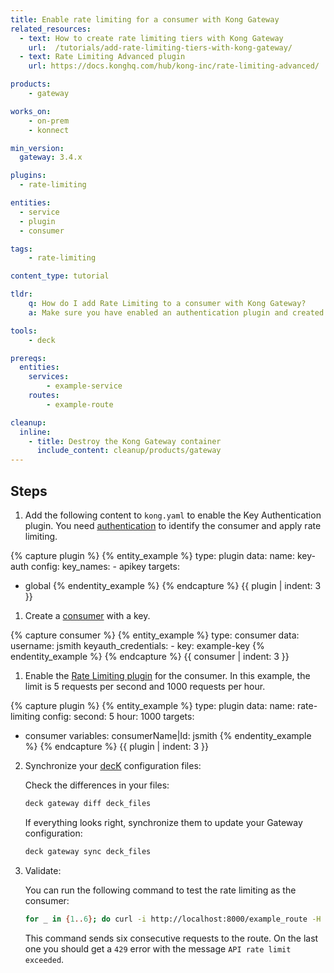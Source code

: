 ```yaml
---
title: Enable rate limiting for a consumer with Kong Gateway
related_resources:
  - text: How to create rate limiting tiers with Kong Gateway
    url:  /tutorials/add-rate-limiting-tiers-with-kong-gateway/
  - text: Rate Limiting Advanced plugin
    url: https://docs.konghq.com/hub/kong-inc/rate-limiting-advanced/

products:
    - gateway

works_on:
    - on-prem
    - konnect

min_version:
  gateway: 3.4.x

plugins:
  - rate-limiting

entities: 
  - service
  - plugin
  - consumer

tags:
    - rate-limiting

content_type: tutorial

tldr:
    q: How do I add Rate Limiting to a consumer with Kong Gateway?
    a: Make sure you have enabled an authentication plugin and created a consumer with credentials, then enable the <a href="/plugins/rate-limiting/reference">Rate Limiting plugin</a> for that consumer. 

tools:
    - deck

prereqs:
  entities:
    services:
        - example-service
    routes:
        - example-route

cleanup:
  inline:
    - title: Destroy the Kong Gateway container
      include_content: cleanup/products/gateway
---
```


## Steps

1. Add the following content to `kong.yaml` to enable the Key Authentication plugin. You need [authentication](/authentication/) to identify the consumer and apply rate limiting.

{% capture plugin %}
{% entity_example %}
type: plugin
data:
  name: key-auth
  config:
    key_names:
    - apikey
targets:
  - global
{% endentity_example %}
{% endcapture %}
{{ plugin | indent: 3 }}

1. Create a [consumer](/gateway/entities/consumer/) with a key.

{% capture consumer %}
{% entity_example %}
type: consumer
data:
  username: jsmith
  keyauth_credentials:
      - key: example-key
{% endentity_example %}
{% endcapture %}
{{ consumer | indent: 3 }}

1. Enable the [Rate Limiting plugin](/plugins/rate-limiting/) for the consumer. In this example, the limit is 5 requests per second and 1000 requests per hour.

{% capture plugin %}
{% entity_example %}
type: plugin
data:
  name: rate-limiting
  config:
    second: 5
    hour: 1000
targets:
  - consumer 
variables:
    consumerName|Id: jsmith
{% endentity_example %}
{% endcapture %}
{{ plugin | indent: 3 }}

2. Synchronize your [decK](/deck/) configuration files:

    Check the differences in your files:
    ```bash
    deck gateway diff deck_files
    ```
    If everything looks right, synchronize them to update your Gateway configuration:
    ```bash
    deck gateway sync deck_files
    ```
3. Validate:

    You can run the following command to test the rate limiting as the consumer:
    ```bash
    for _ in {1..6}; do curl -i http://localhost:8000/example_route -H 'apikey:example_key'; echo; done
    ```

    This command sends six consecutive requests to the route. On the last one you should get a `429` error with the message `API rate limit exceeded`.